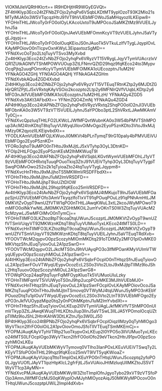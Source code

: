 VlOKMJIeVQRtHKIcrt==
IR9HDHjtHR9WGyEGVQt=
ZF4tHKIyp3Eco24tZFNbZFOjo2yhqPx6VSqbLKDtMT9yplOzoT93K2Mlo21sMTylMJA0o3W5VTqcqzHtrJ91VT9hVUEbMFOWoJSaMHqyozIlLKEipw8=
YFOHnTHtLJWcoTy0rFO0olOyLKAcoUxtoT9uMPOcoJSaMKZtMz9lVUElLJyhnJ5a
YFOHnTHtLJWcoTy0rFO0olOjnJAeVUEbMFOmnKcyVT9zVUElLJyhnJ5aVTygLJqypj==
YFOHnTHtLJWcoTy0rFO0olOuqKEioJS0nJAuoTk5VTkuLzIfVTygLJqyplOvLKAyMPOiovO0nTIcpvOxnKWyL3EipaxtozSgMD==
YFNdXvcOoTjto2LtqTuyVTSvo3MyXvbd
Zv4tHKIyp3Eco24tZvNbZFOjo2yhqPx6VRyzVT15VRygLJqyVTymVUAcrzIxVQR1ZUtkAGNfVTShMPOWVUOup3ZtLFNmrQZtD29hqz9fqKEco24to3MypvOcqPjtq2uuqPOmnKcyVTymVUEbMFOlMKA1oUEcozptnJ1uM2H/
YFNkAGO4ZGHj
YFN0AGO4AQHj
YFNkAGA4ZGHm
YFNdXvbkAQu4ZGD4Xvbd
Zl4tHKIyp3Eco24tZlNbZFOjo2yhqPx6VRyzVT15VTEuqTRtnKZtp2y6MJDtZGHjrQR1ZPjtLJ5xVRxtqKAyVSOio2kcozpto2Ltp2y6MFNlrQVfVUqbLKDtp2y6MFO3nJkfVUEbMFOlMKA1oUEcozptnJ1uM2HtLzH/
YFNkAQy4ZGD5
YFNdXvb3AKt3AFbdXt==
YFNmZQO4ZmNj
YFNkAQu4ZGD4
AP4tHKIyp3Eco24tAPNbZFOjo2yhqPx6VRyzVRxtq2ShqPO0olO2nJI3VUEbMFObnKA0o3W5VT9zVT15VUElLJyhnJ5aYPObo3ptL2ShVRxtLJAwMKAmVTy0Cj==
YFNdXvcQpzIuqTHtLFO2LKWcLJWfMFQvtWubnKA0o3W54bPMVTShMPOup3AcM24tnKDtqT8tqTuyVUWyqUIlovOiMvOgo2EyoP5znKDto3VtoJ9xMJjhMzy0K2qyozIlLKEipvbdXt==
YFODLKAmVUEbMFOjLKWuoJI0MKVt4bPLnTymqT9lrG10paIy4bPMVUEiVUEbMFOgo2EyoP5znKD=
YFORo3qhoT9uMPO0nTHtoJ9xMJjtLJ5xVTyhp3OyL3DtnKD=
YFOIp2HtLFOgo2EyoP5znKEsM2IhMKWuqT9l
AF4tHKIyp3Eco24tAFNbZFOjo2yhqPx6VSqbLKGvtWymVUEbMFOhLJ1yVT9zVUEbMFOOHRxtqTuuqPOuoTkiq3ZtrJ91VUEiVTyhp3OyL3DtqTuyVTygpTSwqPOiMvOwo252o2k1qTyioaZto24tqTuyVTygLJqypm8=
YFNdXvcHnTHtoJ9xMJjhoTS5MKWmVRSDFFbdXt==
YFOHnTHtoJ9xMJjhnJ1uM2ImVRSDFD==
YFOHnTHtoJ9xMJjhpT9ioUZtDIOW
YFOHnTHtoJ9xMJjhL29hqz9fqKEco25mVRSDFD==
Av4tHKIyp3Eco24tAvNbZFOjo2yhqPx6VSqbMJ4tMKujoT9lnJ5aVUEbMFOapzSjnUZfVUEbMFOfo3AmVTkyqzIfoTIxVT91qPOuqPOuLz91qPNhAmHtLJM0MKVtZvOypT9wnUZfVTW1qPO0nTHtLJAwqKWuL3xtL2kcoJWyMPOwoT9mMFO0olNkYwNtLJM0MKVtZGHtMKOiL2umYvOKnTS0W3ZtqTuyVUAcM25cMzywLJ5wMFOiMvO0nTymCj==
YFOHnTIlMFO3LKZtoz8tpT9coaDtqUWunJ5cozptLJM0MKVtZvOypT9wnUZfVTSmVUqyVT92MKWznKDtqT8tqTuyVUMuoTyxLKEco24tMTS0LD==
YFNdXvcHnTIlMFO3LKZtoz8tpT9coaDtqUWunJ5cozptLJM0MKVtZvOypT9wnUZfVTSmVUqyVT92MKWznKDtqT8tqTuyVUElLJyhnJ5aVTEuqTRdXvb=
YFOOVTWcM2qypvO0pzScozyhMlOmMKDtq291oTDtM2y2MFO1plOvMKE0MKVtqzSfnJEuqTyiovOuL2A1pzSwrD==
YFOOVTWcM2qypvO2LJkcMTS0nJ9hVUAyqPO3o3IfMPOanKMyVUImVTWyqUEypvO0pzScozyhMlOuL2A1pzSwrD==
Al4tHKIyp3Eco24tAlNbZFOjo2yhqPx6VSqbrFOcplO0nTHtqzSfnJEuqTyiovOuL2A1pzSwrFOuVTWyqUEypvOcozEcL2S0o3Vto2LtoJ9xMJjtpTIlMz9loJShL2HtqTuuovO0pzScozyhMlOuL2A1pzSwrG8=
YFOWqPOcp24aqPjtqTuyrFqlMFOypKIuoTk5VUMuoUIuLzky
YFOHnTIlMFqmVT5iVUWyoTS0nJ9hp2ucpPOvMKE3MJIhVUEbMJ0=
YFNdXvcHnTHtqzSfnJEuqTyiovOuL2A1pzSwrFOcplOvLKAyMPOiovOcoJSaMKZtqTuuqPO0nTHtoJ9xMJjtnTSmovq0VTWyMJ4tqUWunJ5yMPO3nKEbYPOuozDtqTu1plOuVTWyqUEypvOcozEcL2S0o3Vto2LtnT93VUEbMFOgo2EyoPO3nJkfVUOypzMipz0tq2y0nPOhMKptnJ1uM2ImYvbdXt==
YFOHnTHtqzSfnJEuqTyiovOxLKEup2I0VTymVUAgLJkfMKVfVTShMPO0nUImVTkyp3ZtLJAwqKWuqTHtLKDtoJIup3IlnJ5aVTSwL3IlLJA5YPOmolOcqUZtpTIlMz9loJShL2HtnKAhW3DtLKZtnJ1jo3W0LJ50
BP4tHKIyp3Eco24tBPNbZFOjo2yhqPx6VSqbrFOcplOiqzIlMzy0qTyhMlOgo3WyVTkcn2IfrFO0olOiL2A1pvOiovOmoJSfoTIlVTEuqTSmMKEmCj==
YFOPMJAuqKAyVTyhVTRtp21uoTkypvOxLKEup2I0YPO5o3IlVUMuoTyxLKEco24tMTS0LFOcplOgo3WyVTkcn2IfrFO0olOfo29eVTkcn2HtrJ91pvO0pzScozyhMlOxLKEu
YFOPMJAuqKAyVUEbMKWyVTymovq0VTIho3IanPOxLKEuVUEiVTSwqTy2LKEyVTSfoPO0nTHtL29hqz9fqKEco25mVT9lVT5yqKWioaZ=
YFOPMJAuqKAyVUqcqTttoTImplOxLKEuYPO0nTHtqUWunJ5cozptq2yfoPO0LJgyVUOfLJAyVT1ipzHtpKIcL2gfrFjtLJ5xVUAioJHtMzIuqUIlMKZtoJS5VTWyVT1cp3AyMN==
YFNdXvcPMJAuqKAyVUEbMKWyW3ZtoTImplOfnJgyoTybo29xVT9zVTSfoPOjo3AmnJWfMFOzMJS0qKWyplOvMJyhMlOyozAiqJ50MKWyMPOcovO0nTHtqUWunJ5cozptpUWiL2Impl4dXvb=
